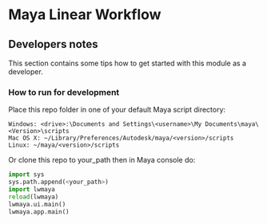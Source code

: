 # Maya Linear Workflow

## Developers notes

This section contains some tips how to get started with this module as a developer.

### How to run for development

Place this repo folder in one of your default Maya script directory:

```
Windows: <drive>:\Documents and Settings\<username>\My Documents\maya\<Version>\scripts
Mac OS X: ~/Library/Preferences/Autodesk/maya/<version>/scripts
Linux: ~/maya/<version>/scripts
```

Or clone this repo to your_path then in Maya console do:

```python
import sys
sys.path.append(<your_path>)
import lwmaya
reload(lwmaya)
lwmaya.ui.main()
lwmaya.app.main()
```
